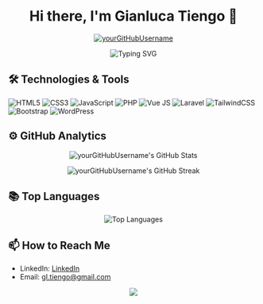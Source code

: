 <h1 align="center">Hi there, I'm Gianluca Tiengo 👋</h1>

<p align="center">
  <a href="https://github.com/Gian1984">
    <img src="https://komarev.com/ghpvc/?username=Gian1984&label=Profile%20views&color=0e75b6&style=flat" alt="yourGitHubUsername" />
  </a>
</p>

<p align="center">
  <img src="https://readme-typing-svg.herokuapp.com?font=Fira+Code&size=22&duration=3000&pause=1000&color=F75C7E&center=true&vCenter=true&width=435&lines=Enthusiastic+Dev%21;Always+learning+new+things%21" alt="Typing SVG" />
</p>

## 🛠️ Technologies & Tools
![HTML5](https://img.shields.io/badge/html5-%23E34F26.svg?style=for-the-badge&logo=html5&logoColor=white)
![CSS3](https://img.shields.io/badge/css3-%231572B6.svg?style=for-the-badge&logo=css3&logoColor=white)
![JavaScript](https://img.shields.io/badge/javascript-%23323330.svg?style=for-the-badge&logo=javascript&logoColor=%23F7DF1E)
![PHP](https://img.shields.io/badge/php-%23777BB4.svg?style=for-the-badge&logo=php&logoColor=white)
![Vue JS](https://img.shields.io/badge/Vue.js-35495E?style=for-the-badge&logo=vuedotjs&logoColor=4FC08D)
![Laravel](https://img.shields.io/badge/laravel-%23FF2D20.svg?style=for-the-badge&logo=laravel&logoColor=white)
![TailwindCSS](https://img.shields.io/badge/tailwindcss-%2338B2AC.svg?style=for-the-badge&logo=tailwind-css&logoColor=white)
![Bootstrap](https://img.shields.io/badge/bootstrap-%238511FA.svg?style=for-the-badge&logo=bootstrap&logoColor=white)
![WordPress](https://img.shields.io/badge/WordPress-%23117AC9.svg?style=for-the-badge&logo=WordPress&logoColor=white)

## ⚙️ GitHub Analytics

<p align="center">
  <img src="https://github-readme-stats.vercel.app/api?username=Gian1984&show_icons=true&theme=tokyonight" alt="yourGitHubUsername's GitHub Stats" />
</p>

<p align="center">
  <img src="https://github-readme-streak-stats.herokuapp.com/?user=yourGitHubUsername&theme=tokyonight" alt="yourGitHubUsername's GitHub Streak" />
</p>

## 📚 Top Languages

<p align="center">
  <img src="https://github-readme-stats.vercel.app/api/top-langs/?username=Gian1984&layout=compact&theme=tokyonight" alt="Top Languages" />
</p>

## 📫 How to Reach Me

- LinkedIn: [LinkedIn](https://www.linkedin.com/in/gianluca-tiengo/)
- Email: gl.tiengo@gmail.com

<p align="center">
  <img src="https://activity-graph.herokuapp.com/graph?username=yourGitHubUsername&theme=minimal" />
</p>

